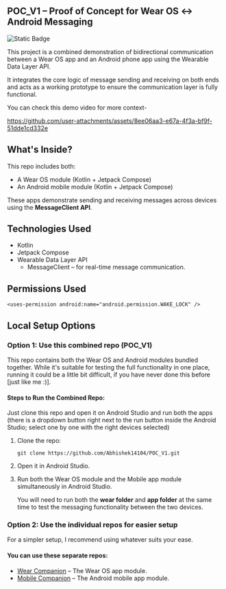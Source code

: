 ## POC_V1 – Proof of Concept for Wear OS ↔ Android Messaging
![Static Badge](https://img.shields.io/badge/Wearable%20Data%20Layer-POC-blue)

This project is a combined demonstration of bidirectional communication between a Wear OS app and an Android phone app using the Wearable Data Layer API.

It integrates the core logic of message sending and receiving on both ends and acts as a working prototype to ensure the communication layer is fully functional.

You can check this demo video for more context-

https://github.com/user-attachments/assets/8ee06aa3-e67a-4f3a-bf9f-51dde1cd332e


## What's Inside?
This repo includes both:
- A Wear OS module (Kotlin + Jetpack Compose)
- An Android mobile module (Kotlin + Jetpack Compose)

These apps demonstrate sending and receiving messages across devices using the **MessageClient API**.


## Technologies Used
- Kotlin
- Jetpack Compose
- Wearable Data Layer API
  - MessageClient – for real-time message communication.


## Permissions Used
```
<uses-permission android:name="android.permission.WAKE_LOCK" />
```



## Local Setup Options

### Option 1: Use this combined repo (POC_V1)
This repo contains both the Wear OS and Android modules bundled together. While it's suitable for testing the full functionality in one place, running it could be a little bit difficult, if you have never done this before [just like me :)]. 


#### Steps to Run the Combined Repo:

Just clone this repo and open it on Android Studio and run both the apps (there is a dropdown button right next to the run button inside the Android Studio; select one by one with the right devices selected)

1. Clone the repo:
    ```
    git clone https://github.com/Abhishek14104/POC_V1.git
    ```
2. Open it in Android Studio.
3. Run both the Wear OS module and the Mobile app module simultaneously in Android Studio.

   You will need to run both the **wear folder** and **app folder** at the same time to test the messaging functionality between the two devices.


### Option 2: Use the individual repos for easier setup
For a simpler setup, I recommend using whatever suits your ease.

#### You can use these separate repos:
- [Wear Companion](https://github.com/Abhishek14104/wear_companion) – The Wear OS app module.
- [Mobile Companion](https://github.com/Abhishek14104/mobile_companion) – The Android mobile app module.
